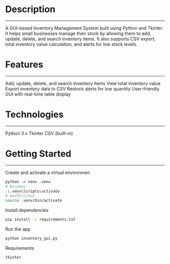 # Description
---
A GUI-based Inventory Management System built using Python and Tkinter. It helps small businesses
manage their stock by allowing them to add, update, delete, and search inventory items. It also supports
CSV export, total inventory value calculation, and alerts for low stock levels.
# Features
---
Add, update, delete, and search inventory items
View total inventory value
Export inventory data to CSV
Restock alerts for low quantity
User-friendly GUI with real-time table display
# Technologies
---
Python 3.x
Tkinter
CSV (built-in)
# Getting Started
---
Create and activate a virtual environmen
```bash
python -m venv .venv
# Windows
.\.venv\Scripts\activate
# macOS/Linux
source .venv/bin/activate
```
Install dependencies
```bash
pip install -r requirements.txt
```
Run the app
```bash
python inventory_gui.py
```
Requirements
```bash
tkinter
```
